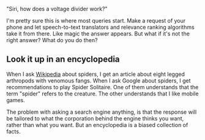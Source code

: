 <!--
title: Use Wikipedia to spingboard your searches
created: 20 June 2014 - 6:44 am
updated: 20 June 2014 - 9:12 pm
publish: 1 July 2014
slug: search-lores
tags: searching
-->

"Siri, how does a voltage divider work?"

I'm pretty sure this is where most queries start. Make a request of your phone
and let speech-to-text translators and relevance ranking algorithms take it from
there. Like magic the answer appears. But what if it's not the right answer?
What do you do then?

## Look it up in an encyclopedia ##

When I ask [Wikipedia][] about spiders, I get an article about eight legged
arthropods with venomous fangs. When I ask Google about spiders, I get
recommendations to play Spider Solitaire. One of them understands that the term
"spider" refers to the creature. The other understands that I like mobile games.

The problem with asking a search engine anything, is that the response will be
tailored to what the corporation behind the engine thinks you want, rather than
what you want. But an encyclopedia is a biased collection of facts.


[Wikipedia]: http://en.wikipedia.org/wiki/Wikipedia "Various (Wikipedia): Wikipedia"
[Searchlores]: http://www.woodmann.com/searchlores/ "Fravia (Searchlores): Advanced internet searching strategies &amp; advice"
